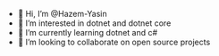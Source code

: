 - 👋 Hi, I’m @Hazem-Yasin
- 👀 I’m interested in dotnet and dotnet core
- 🌱 I’m currently learning dotnet and c#
- 💞️ I’m looking to collaborate on open source projects

<!---
Hazem-Yasin/Hazem-Yasin is a ✨ special ✨ repository because its `README.md` (this file) appears on your GitHub profile.
You can click the Preview link to take a look at your changes.
--->
